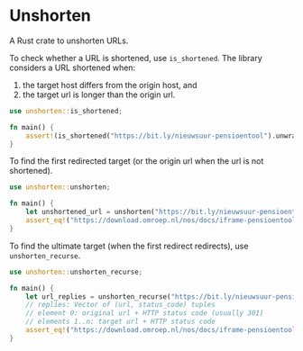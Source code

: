 # Unshorten

A Rust crate to unshorten URLs.

To check whether a URL is shortened, use `is_shortened`. The library considers a URL shortened when:  
1. the target host differs from the origin host, and
2. the target url is longer than the origin url.

```rust
use unshorten::is_shortened;

fn main() {
    assert!(is_shortened("https://bit.ly/nieuwsuur-pensioentool").unwrap());
}
```

To find the first redirected target (or the origin url when the url is not shortened).
```rust
use unshorten::unshorten;

fn main() {
    let unshortened_url = unshorten("https://bit.ly/nieuwsuur-pensioentool").unwrap();
    assert_eq!("https://download.omroep.nl/nos/docs/iframe-pensioentool.html", unshortened_url);
}
```

To find the ultimate target (when the first redirect redirects), use `unshorten_recurse`.

```rust
use unshorten::unshorten_recurse;

fn main() {
    let url_replies = unshorten_recurse("https://bit.ly/nieuwsuur-pensioentool").unwrap();
    // replies: Vector of (url, status_code) tuples
    // element 0: original url + HTTP status code (usually 301)
    // elements 1..n: target url + HTTP status code
    assert_eq!("https://download.omroep.nl/nos/docs/iframe-pensioentool.html", url_replies[1].0);
}
```
